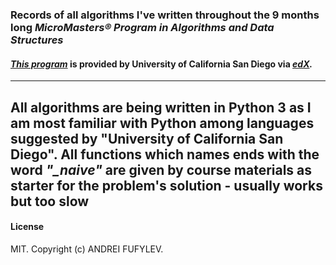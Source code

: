 ### Records of all algorithms I've written throughout the 9 months long *MicroMasters® Program in Algorithms and Data Structures* 
#### *[This program](https://www.edx.org/micromasters/ucsandiegox-algorithms-and-data-structures)* is provided by University of California San Diego via *[edX](https://www.edx.org).*

---

All algorithms are being written in Python 3 as I am most familiar with Python among languages suggested by "University of California San Diego".
All functions which names ends with the word *"_naive"* are given by course materials as starter for the problem's solution - usually works but **too slow**
---

#### License
MIT. Copyright (c) ANDREI FUFYLEV.